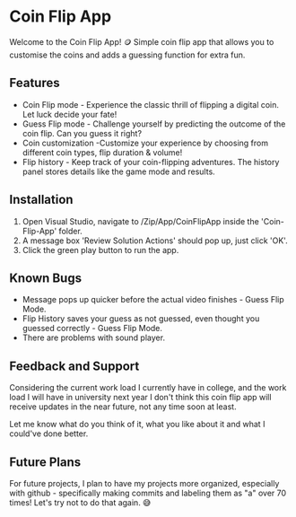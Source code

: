 # Coin Flip App

Welcome to the Coin Flip App! 🪙 Simple coin flip app that allows you to customise the coins and adds a guessing function for extra fun.

## Features
* Coin Flip mode - Experience the classic thrill of flipping a digital coin. Let luck decide your fate!
* Guess Flip mode - Challenge yourself by predicting the outcome of the coin flip. Can you guess it right?
* Coin customization -Customize your experience by choosing from different coin types, flip duration & volume!
* Flip history - Keep track of your coin-flipping adventures. The history panel stores details like the game mode and results.


## Installation
 
1. Open Visual Studio, navigate to /Zip/App/CoinFlipApp inside the 'Coin-Flip-App' folder.
2. A message box 'Review Solution Actions' should pop up, just click 'OK'.
3. Click the green play button to run the app.

## Known Bugs
* Message pops up quicker before the actual video finishes - Guess Flip Mode.
* Flip History saves your guess as not guessed, even thought you guessed correctly - Guess Flip Mode.
* There are problems with sound player.

## Feedback and Support
Considering the current work load I currently have in college, and the work load I will have in university next year I don't think this coin flip app will receive updates in the near future, not any time soon at least. 

Let me know what do you think of it, what you like about it and what I could've done better.

## Future Plans
For future projects, I plan to have my projects more organized, especially with github - specifically making commits and labeling them as "a" over 70 times! Let's try not to do that again. 😅 



